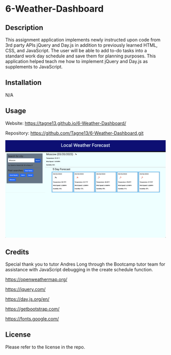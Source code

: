 # 6-Weather-Dashboard

## Description

This assignment application implements newly instructed upon code from 3rd party APIs jQuery and Day.js in addition to previously learned HTML, CSS, and JavaScript. The user will be able to add to-do tasks into a standard work day schedule and save them for planning purposes. This application helped teach me how to implement jQuery and Day.js as supplements to JavaScript. 

## Installation

N/A

## Usage

Website:  https://tagne13.github.io/6-Weather-Dashboard/

Repository:  https://github.com/Tagne13/6-Weather-Dashboard.git 

![Screenshot](assets/images/Screenshot.png)

## Credits

Special thank you to tutor Andres Long through the Bootcamp tutor team for assistance with JavaScript debugging in the create schedule function. 

https://openweathermap.org/

https://jquery.com/

https://day.js.org/en/

https://getbootstrap.com/

https://fonts.google.com/

## License

Please refer to the license in the repo.
